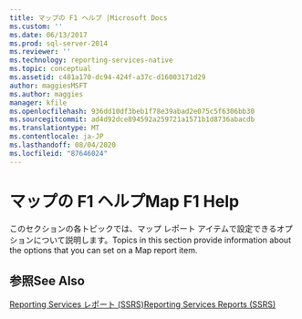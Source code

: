 ```yaml
---
title: マップの F1 ヘルプ |Microsoft Docs
ms.custom: ''
ms.date: 06/13/2017
ms.prod: sql-server-2014
ms.reviewer: ''
ms.technology: reporting-services-native
ms.topic: conceptual
ms.assetid: c481a170-dc94-424f-a37c-d16003171d29
author: maggiesMSFT
ms.author: maggies
manager: kfile
ms.openlocfilehash: 936dd10df3beb1f78e39abad2e075c5f6306bb30
ms.sourcegitcommit: ad4d92dce894592a259721a1571b1d8736abacdb
ms.translationtype: MT
ms.contentlocale: ja-JP
ms.lasthandoff: 08/04/2020
ms.locfileid: "87646024"
---
```

# <a name="map-f1-help"></a><span data-ttu-id="28c9e-102">マップの F1 ヘルプ</span><span class="sxs-lookup"><span data-stu-id="28c9e-102">Map F1 Help</span></span>
  <span data-ttu-id="28c9e-103">このセクションの各トピックでは、マップ レポート アイテムで設定できるオプションについて説明します。</span><span class="sxs-lookup"><span data-stu-id="28c9e-103">Topics in this section provide information about the options that you can set on a Map report item.</span></span>  
  
## <a name="see-also"></a><span data-ttu-id="28c9e-104">参照</span><span class="sxs-lookup"><span data-stu-id="28c9e-104">See Also</span></span>  
 [<span data-ttu-id="28c9e-105">Reporting Services レポート &#40;SSRS&#41;</span><span class="sxs-lookup"><span data-stu-id="28c9e-105">Reporting Services Reports &#40;SSRS&#41;</span></span>](reports/reporting-services-reports-ssrs.md)  
  
  
